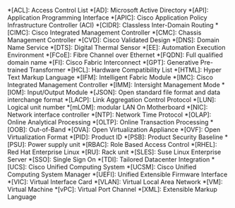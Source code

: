 *[ACL]: Access Control List
*[AD]: Microsoft Active Directory
*[API]: Application Programming Interface
*[APIC]: Cisco Application Policy Infrastructure Controller (ACI)
*[CIDR]: Classless Inter-Domain Routing
*[CIMC]: Cisco Integrated Management Controller
*[CMC]: Chassis Management Controller
*[CVD]: Cisco Validated Design
*[DNS]: Domain Name Service
*[DTS]: Digital Thermal Sensor
*[EE]: Automation Execution Environment
*[FCoE]: Fibre Channel over Ethernet
*[FQDN]: Full qualified domain name
*[FI]: Cisco Fabric Interconnect
*[GPT]: Generative Pre-trained Transformer
*[HCL]: Hardware Compatibility List
*[HTML]: Hyper Text Markup Language
*[IFM]: Intelligent Fabric Module
*[IMC]: Cisco Integrated Management Controller
*[IMM]: Intersight Management Mode
*[IOM]: Input/Output Module
*[JSON]: Open standard file format and data interchange format
*[LACP]: Link Aggregation Control Protocol
*[LUN]: Logical unit number
*[mLOM]: modular LAN On Motherboard
*[NIC]: Network interface controller
*[NTP]: Network Time Protocol
*[OLAP]: Online Analytical Processing
*[OLTP]: Online Transaction Processing
*[OOB]: Out-of-Band
*[OVA]: Open Virtualization Appliance
*[OVF]: Open Virtualization Format
*[PID]: Product ID
*[PSB]: Product Security Baseline
*[PSU]: Power supply unit
*[RBAC]: Role Based Access Control
*[RHEL]: Red Hat Enterprise Linux
*[RU]: Rack unit
*[SLES]: Suse Linux Enterprise Server
*[SSO]: Single Sign On
*[TDI]: Tailored Datacenter Integration
*[UCS]: Cisco Unified Computing System
*[UCSM]: Cisco Unified Computing System Manager
*[UEFI]: Unified Extensible Firmware Interface
*[VIC]: Virtual Interface Card
*[VLAN]: Virtual Local Area Network
*[VM]: Virtual Machine
*[vPC]: Virtual Port Channel
*[XML]: Extensible Markup Language
